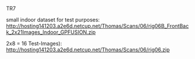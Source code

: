 TR7

small indoor dataset for test purposes:
http://hosting141203.a2e6d.netcup.net/Thomas/Scans/06/rig06B_FrontBack_2x21Images_Indoor_GPFUSION.zip

2x8 = 16 Test-Images): http://hosting141203.a2e6d.netcup.net/Thomas/Scans/06/rig06.zip
